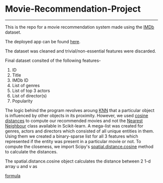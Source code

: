 # Movie-Recommendation-Project
_____
This is the repo for a movie recommendation system made using the [IMDb](https://www.imdb.com/) dataset.

The deployed app can be found [here](https://share.streamlit.io/omega-84/movie-recommendation-project/main/app.py).

The dataset was cleaned and trivial/non-essential features were discarded.

Final dataset consited of the following features-
1. ID
2. Title
3. IMDb ID
4. List of genres
5. List of top 3 actors 
6. List of director(s)
7. Popularity

The logic behind the program revolves aroung [KNN](https://en.wikipedia.org/wiki/K-nearest_neighbors_algorithm) that a particular object is influenced by other objects in its proximity. However, we used [cosine distances](https://en.wikipedia.org/wiki/Cosine_similarity) to compute our recommended movies and not the [Nearest Neighbour](https://scikit-learn.org/stable/modules/neighbors.html) class available in Scikit-learn.
A mega-list was created for genres, actors and directors which consisted of all unique entities in them. Using them we created a binary-sparse list for all 3 features which represented if the entity was present in a particular movie or not.
To compute the closeness, we import Scipy's [spatial.distance.cosine](https://docs.scipy.org/doc/scipy/reference/generated/scipy.spatial.distance.cosine.html) method to calculate the distances.

The spatial.distance.cosine object calculates the distance between 2 1-d array u and v as

[formula](https://latex.codecogs.com/gif.latex?1%20-%20%5Cfrac%7Bu%5Ccdot%20v%7D%7B%5Cleft%20%5C%7C%20u%20%5Cright%20%5C%7C%5E2%20%5Cleft%20%5C%7C%20v%20%5Cright%20%5C%7C%5E2%7D)

